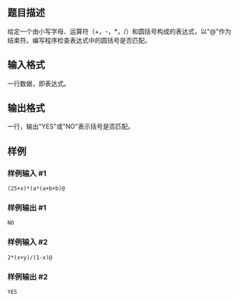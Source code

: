 
## 题目描述

给定一个由小写字母、运算符（+，-，*，/）和圆括号构成的表达式，以"@"作为结束符。编写程序检查表达式中的圆括号是否匹配。

## 输入格式

一行数据，即表达式。

## 输出格式

一行，输出"YES"或"NO"表示括号是否匹配。

## 样例

### 样例输入 #1
```
(25+x)*(a*(a+b+b)@
```

### 样例输出 #1
```
NO
```

### 样例输入 #2
```
2*(x+y)/(1-x)@
```

### 样例输出 #2
```
YES
```

